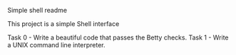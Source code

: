 Simple shell readme

This project is a simple Shell interface

Task 0 - Write a beautiful code that passes the Betty checks.
Task 1 - Write a UNIX command line interpreter.
